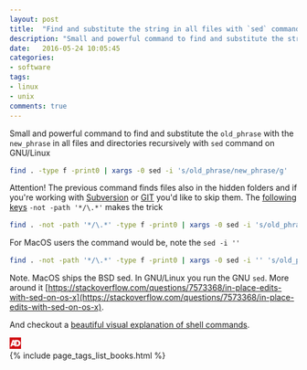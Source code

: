 ```yaml
---
layout: post
title:  "Find and substitute the string in all files with `sed` command on GNU/Linux"
description: "Small and powerful command to find and substitute the string in all files and directories with `sed` command on GNU/Linux"
date:   2016-05-24 10:05:45
categories:
- software
tags:
- linux
- unix
comments: true
---
```


Small and powerful command to find and substitute the `old_phrase` with the `new_phrase` in 
all files and directories recursively with `sed` command on GNU/Linux

```bash
find . -type f -print0 | xargs -0 sed -i 's/old_phrase/new_phrase/g'
```

Attention! The previous command finds files also in the hidden folders and if you're working with [Subversion](/tag/subversion) or [GIT](/tag/git) you'd like to skip them. The [following keys](https://askubuntu.com/a/318211/7484) `-not -path '*/\.*'` makes the trick

```bash
find . -not -path '*/\.*' -type f -print0 | xargs -0 sed -i 's/old_phrase/new_phrase/g'
```

For MacOS users the command would be, note the `sed -i ''`

```bash
find . -not -path '*/\.*' -type f -print0 | xargs -0 sed -i '' 's/old_phrase/new_phrase/g'
```

Note. MacOS ships the BSD sed. In GNU/Linux you run the GNU `sed`. More around it [https://stackoverflow.com/questions/7573368/in-place-edits-with-sed-on-os-x](https://stackoverflow.com/questions/7573368/in-place-edits-with-sed-on-os-x).

And checkout a [beautiful visual explanation of shell commands](https://explainshell.com/explain?cmd=find+.+-not+-path+%27*%2F%5C.*%27+-type+f+-print0+%7C+xargs+-0+sed+-i+%27s%2Fold_phrase%2Fnew_phrase%2Fg%27).

<div>
  <img id="ads_logo" alt="ads" src="/public/images/ads.png" style="max-width: 20px;" />
  <div class="image-grid">
    {% include page_tags_list_books.html %}
  </div>
</div>
